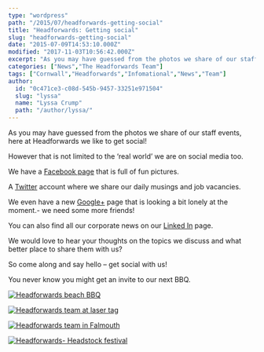 ```yaml
---
type: "wordpress"
path: "/2015/07/headforwards-getting-social"
title: "Headforwards: Getting social"
slug: "headforwards-getting-social"
date: "2015-07-09T14:53:10.000Z"
modified: "2017-11-03T10:56:42.000Z"
excerpt: "As you may have guessed from the photos we share of our staff events, here at Headforwards we like to get social! However that is not limited to the ‘real world’ we are on social media too. We have a Facebook page that is full of fun pictures. A Twitter account where we share our daily \[…\]"
categories: ["News","The Headforwards Team"]
tags: ["Cornwall","Headforwards","Infomational","News","Team"]
author:
  id: "0c471ce3-c08d-545b-9457-33251e971504"
  slug: "lyssa"
  name: "Lyssa Crump"
  path: "/author/lyssa/"
---
```

As you may have guessed from the photos we share of our staff events, here at Headforwards we like to get social!

However that is not limited to the ‘real world’ we are on social media too.

We have a [Facebook page](https://www.facebook.com/headforwards) that is full of fun pictures.

A [Twitter](https://twitter.com/Headforwards) account where we share our daily musings and job vacancies.

We even have a new [Google+](https://plus.google.com/u/0/b/103015865895659964835/+HeadforwardsCornwall/posts) page that is looking a bit lonely at the moment.- we need some more friends!

You can also find all our corporate news on our [Linked In](https://www.linkedin.com/company/headforwards) page.

We would love to hear your thoughts on the topics we discuss and what better place to share them with us?

So come along and say hello – get social with us!

You never know you might get an invite to our next BBQ.

[![Headforwards beach BBQ](/wp-content/uploads/2014/06/DSCF2516-300x225.jpg)](/wp-content/uploads/2014/06/DSCF2516.jpg)

[![Headforwards team at laser tag](/wp-content/uploads/2015/06/DSCF0778-300x225.jpg)](/wp-content/uploads/2015/06/DSCF0778.jpg)

[![Headforwards team in Falmouth](/wp-content/uploads/2014/06/DSCF1774-300x225.jpg)](/wp-content/uploads/2014/06/DSCF1774.jpg)

[![Headforwards- Headstock festival](/wp-content/uploads/2014/01/Headstock-21-300x225.jpg)](/wp-content/uploads/2014/01/Headstock-21.jpg)